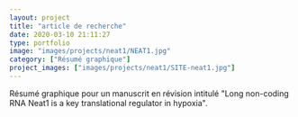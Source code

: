 ```yaml
---
layout: project
title: "article de recherche"
date: 2020-03-10 21:11:27
type: portfolio
image: "images/projects/neat1/NEAT1.jpg"
category: ["Résumé graphique"]
project_images: ["images/projects/neat1/SITE-neat1.jpg"]
---
```


Résumé graphique pour un manuscrit en révision intitulé "Long non-coding RNA Neat1 is a key translational regulator in hypoxia". 
